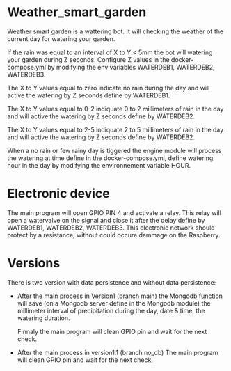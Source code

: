 # Weather_smart_garden

Weather smart garden is a wattering bot.
It will checking the weather of the current day for watering your garden. 

If the rain was equal to an interval of X to Y < 5mm the bot will watering your garden during Z seconds. 
Configure Z values in the docker-compose.yml by modifying the env variables WATERDEB1, WATERDEB2, WATERDEB3.

The X to Y values equal to zero indicate no rain during the day and will active the watering by Z seconds define by WATERDEB1.

The X to Y values equal to 0-2 indiquate 0 to 2 millimeters of rain in the day and will active the watering by Z seconds define by WATERDEB2.

The X to Y values equal to 2-5 indiquate 2 to 5 millimeters of rain in the day and will active the watering by Z seconds define by WATERDEB2.

When a no rain or few rainy day is tiggered the engine module will process the watering at time define in the docker-compose.yml, define watering hour in the day by modifying the environnement variable HOUR.

# Electronic device
The main program will open GPIO PIN 4 and activate a relay. This relay will open a watervalve on the signal and close it after the delay define by WATERDEB1, WATERDEB2, WATERDEB3. This electronic network should protect by a resistance, without could occure dammage on the Raspberry.

# Versions
There is two version with data persistence and without data persistence: 

* After the main process in Version1 (branch main) the Mongodb function will save (on a Mongodb server define in the Mongodb module) 
  the millimeter interval of precipitation during the day, date & time, the watering duration. 
  
  Finnaly the main program will clean GPIO pin and wait for the next check.

* After the main process in version1.1 (branch no_db) The main program will clean GPIO pin and wait for the next check.
